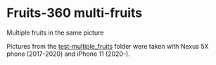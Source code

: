 # Fruits-360 multi-fruits

Multiple fruits in the same picture

Pictures from the [test-multiple_fruits](test-multiple_fruits) folder were taken with Nexus 5X phone (2017-2020) and iPhone 11 (2020-).

